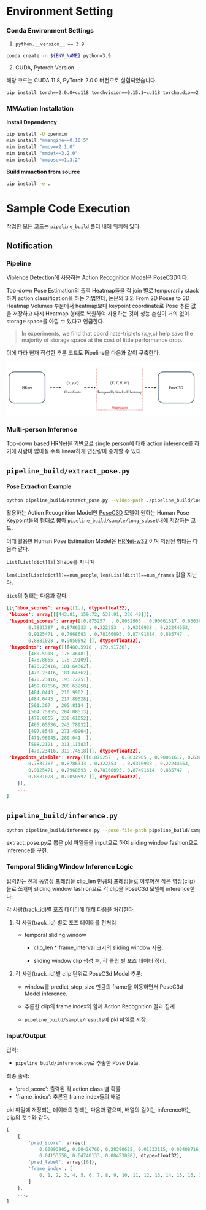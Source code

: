 # Environment Setting

### Conda Environment Settings
1. `python.__version__ == 3.9`
```bash
conda create -n ${ENV_NAME} python=3.9
```
2. CUDA, Pytorch Version

해당 코드는 CUDA 11.8, PyTorch 2.0.0 버전으로 실험되었습니다.
```bash
pip install torch==2.0.0+cu118 torchvision==0.15.1+cu118 torchaudio==2.0.1+cu118 --index-url https://download.pytorch.org/whl/cu118
```

### MMAction Installation

**Install Dependency**
```bash
pip install -U openmim
mim install "mmengine==0.10.5"
mim install "mmcv==2.1.0"
mim install "mmdet==3.2.0"
mim install "mmpose==1.3.2"
```

**Build mmaction from source**
```bash
pip install -e .
```

# Sample Code Execution
작업한 모든 코드는 `pipeline_build` 폴더 내에 위치해 있다.

## Notification
### Pipeline
Violence Detection에 사용하는 Action Recognition Model은 [PoseC3D](https://arxiv.org/abs/2104.13586)이다. 

Top-down Pose Estimation의 출력 Heatmap들을 각 join 별로 temporarily stack하여 action classification을 하는 기법인데, 논문의 3.2. From 2D Poses to 3D Heatmap Volumes 부분에서 heatmap보다 keypoint coordinate로 Pose 추론 값을 저장하고 다시 Heatmap 형태로 복원하여 사용하는 것이 성능 손실이 거의 없이 storage space를 아낄 수 있다고 언급한다.

> In experiments, we find that coordinate-triplets (x,y,c) help save the majority of storage space at the cost of little performance drop.

이에 따라 현재 작성한 추론 코드도 Pipeline을 다음과 같이 구축한다.

![Pipeline](imgs/image.png)

### Multi-person Inference
Top-down based HRNet을 기반으로 single person에 대해 action inference를 하기에 사람이 많아질 수록 linear하게 연산량이 증가할 수 있다.


## `pipeline_build/extract_pose.py`
#### Pose Extraction Example  
```bash
python pipeline_build/extract_pose.py --video-path ./pipeline_build/long_subset/1_074_1_01.mp4
```
활용하는 Action Recognition Model인 [PoseC3D](https://arxiv.org/abs/2104.13586) 모델이 원하는 Human Pose Keypoint들의 형태로 뽑아 `pipeline_build/sample/long_subset`내에 저장하는 코드.

이때 활용한 Human Pose Estimation Model은 [HRNet-w32](https://arxiv.org/abs/1908.07919) 이며 저장된 형태는 다음과 같다.

`List[List[dict]]`의 Shape를 지니며

`len(List[List[dict]])==num_people`,
`len(List[dict])==num_frames` 값을 지닌다.

`dict`의 형태는 다음과 같다.
```json
[[{'bbox_scores': array([1.], dtype=float32),
 'bboxes': array([[443.81, 159.72, 532.91, 336.49]]),
 'keypoint_scores': array([[0.875257  , 0.8032905 , 0.90061617, 0.6363667 , 0.8965926 ,
        0.7831787 , 0.8786333 , 0.322353  , 0.9310938 , 0.22244653,
        0.9125471 , 0.7968693 , 0.78160095, 0.87491614, 0.885747  ,
        0.8881028 , 0.9050592 ]], dtype=float32),
 'keypoints': array([[[480.5918 , 179.91736],
        [480.5918 , 176.46481],
        [478.8655 , 178.19109],
        [470.23416, 181.64362],
        [470.23416, 181.64362],
        [470.23416, 193.72751],
        [459.87656, 200.63258],
        [484.0443 , 210.9902 ],
        [484.0443 , 217.89528],
        [501.307  , 205.8114 ],
        [504.75955, 204.08513],
        [478.8655 , 238.61052],
        [465.05536, 243.78932],
        [497.8545 , 271.40964],
        [471.96045, 280.041  ],
        [508.2121 , 311.11383],
        [470.23416, 319.74518]]], dtype=float32),
 'keypoints_visible': array([[0.875257  , 0.8032905 , 0.90061617, 0.6363667 , 0.8965926 ,
        0.7831787 , 0.8786333 , 0.322353  , 0.9310938 , 0.22244653,
        0.9125471 , 0.7968693 , 0.78160095, 0.87491614, 0.885747  ,
        0.8881028 , 0.9050592 ]], dtype=float32),
    }],
    ...
]
```


## `pipeline_build/inference.py`
```bash
python pipeline_build/inference.py --pose-file-path pipeline_build/sample/long_subset/1_071_1_04.pkl --clip-len 48 --predict-step-size 12 --device cuda:0
```
extract_pose.py로 뽑은 pkl 파일들을 input으로 하여 sliding window fashion으로 inference를 구현.


### Temporal Sliding Window Inference Logic
입력받는 전체 동영상 프레임을 clip_len 만큼의 프레임들로 이루어진 작은 영상(clip)들로 쪼개어 sliding window fashion으로 각 clip을 PoseC3d 모델에 inference한다.


각 사람(track_id)별 포즈 데이터에 대해 다음을 처리한다.

1. 각 사람(track_id) 별로 포즈 데이터를 전처리

    - temporal sliding window

        - clip_len * frame_interval 크기의 sliding window 사용.

        - sliding window clip 생성 후, 각 클립 별 포즈 데이터 정리.


2. 각 사람(track_id)별 clip 단위로 PoseC3d Model 추론:

    - window를 predict_step_size 만큼의 frame을 이동하면서 PoseC3d Model inference.

    - 추론한 clip의 frame index와 함께 Action Recognition 결과 집계

    - `pipeline_build/sample/results`에 pkl 파일로 저장.

### Input/Output
입력:
- `pipeline_build/inference.py`로 추출한 Pose Data.

최종 출력:
- 'pred_score': 출력된 각 action class 별 확률
- 'frame_index': 추론된 frame index들의 배열

pkl 파일에 저장되는 데이터의 형태는 다음과 같으며, 배열의 길이는 inference하는 clip의 갯수와 같다.
```python
[
    {
        'pred_score': array([
            0.00093905, 0.00426766, 0.28390622, 0.01333115, 0.00408716,
            0.04153658, 0.64740133, 0.00453098], dtype=float32), 
        'pred_label': array([6]), 
        'frame_index': [
            0, 1, 2, 3, 4, 5, 6, 7, 8, 9, 10, 11, 12, 13, 14, 15, 16, 17, 18, 19, 20, 21, 22, 23, 24, 25, 26, 27, 28, 29, 30, 31, 32, 33, 34, 35, 36, 37, 38, 39, 40, 41, 42, 43, 44, 45, 46, 47
        ]
    },
    ...,
]
```

